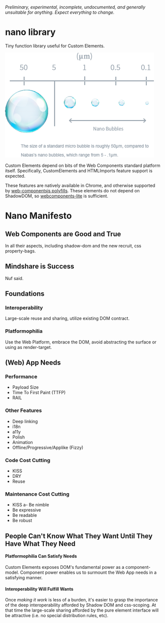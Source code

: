 _Preliminary, experimental, incomplete, undocumented, and generally unsuitable for anything. Expect everything to change._

# nano library

Tiny function library useful for Custom Elements.

![relative sizes](assets/size_matter.png)

Custom Elements depend on bits of the Web Components standard platform itself. Specifically, CustomElements and HTMLImports feature support is expected.

These features are natively available in Chrome, and otherwise supported by [web-componentsjs polyfills](https://github.com/webcomponents/webcomponentsjs). These elements do not depend on ShadowDOM, so [webcomponents-lite](https://polygit.org/components/webcomponentsjs/webcomponents.min.js) is sufficient.

# Nano Manifesto

## Web Components are Good and True

In all their aspects, including shadow-dom and the new recruit, css property-bags.

## Mindshare is Success

Nuf said.

## Foundations

### Interoperability
Large-scale reuse and sharing, utilize existing DOM contract.

### Platformophilia
Use the Web Platform, embrace the DOM, avoid abstracting the surface or using as render-target.
 
## (Web) App Needs

### Performance

- Payload Size
- Time To First Paint (TTFP)
- RAIL

### Other Features

- Deep linking
- i18n
- a11y
- Polish
- Animation
- Offline/Progressive/Applike (Fizzy)

### Code Cost Cutting

- KISS
- DRY
- Reuse

### Maintenance Cost Cutting

- KISS
a- Be nimble
- Be expressive
- Be readable
- Be robust

## People Can't Know What They Want Until They Have What They Need

#### Platformophilia Can Satisfy Needs

Custom Elements exposes DOM's fundamental power as a component-model. Component power enables us to surmount the Web App needs in a satisfying manner.

#### Interoperability Will Fulfill Wants

Once _making it work_ is less of a burden, it's easier to grasp the importance of the deep interoperability afforded by Shadow DOM and css-scoping. At that time the large-scale sharing afforded by the pure element interface will be attractive (i.e. no special distribution rules, etc).






